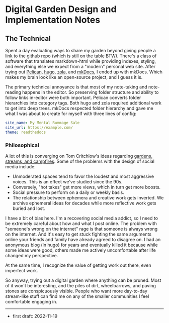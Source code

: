# Digital Garden Design and Implementation Notes

## The Technical 

Spent a day evaluating ways to share my garden beyond giving people a link to
the github repo (which is still on the table BTW). There's a class of software
that translates markdown-html while providing indexes, styling, and everything
else we expect from a "modern" personal web site. After trying out
[Pelican](https://getpelican.com/), [hugo](https://getpelican.com/),
[zola](https://www.getzola.org/documentation/getting-started/overview/), and
[mkDocs](https://www.mkdocs.org/), I ended up with mkDocs. Which makes my brain
look like an open-source project, and I guess it is.

The primary technical annoyance is that most of my note-taking and note-reading happens 
in the editor. So preserving folder structure and ability to follow links in-editor 
were both important. Pelican converts folder hierarchies into category tags. Both hugo and zola required additional work to get into deep trees. mkDocs respected folder hierarchy and gave me what I was about to create for myself with three lines of config:

```yaml
site_name: My Mental Rummage Sale
site_url: https://example.com/
theme: readthedocs
```

### Philosophical

A lot of this is converging on Tom Critchlow's ideas regarding [gardens, streams, and campfires](https://tomcritchlow.com/2018/10/10/of-gardens-and-wikis/). Some of the 
problems with the design of social media include:

* Unmoderated spaces tend to favor the loudest and most aggressive voices. This is
an effect we've studied since the 90s. 
* Conversely, "hot takes" get more views, which in turn get more boosts.
* Social pressure to perform on a daily or weekly basis. 
* The relationship between ephemera and creative work gets inverted. We archive
ephemeral ideas for decades while more reflective work gets buried and lost.

I have a bit of bias here. I'm a recovering social media addict, so I need to be
extremely careful about how and what I post online. The problem with "someone's
wrong on the internet" rage is that someone is always wrong on the internet. And
it's easy to get stuck fighting the same arguments online your friends and
family have already agreed to disagree on. I had an anonymous blog (in hugo) for years 
and eventually killed it because while some ideas were good, others made me 
actively uncomfortable after life changed my perspective. 

At the same time, I recognize the value of getting work out there, even imperfect
work. 

So anyway, trying out a digital garden where anything can be pruned. Most of it won't 
be interesting, and the piles of dirt, wheelbarrows, and paving stones are conspicuously visible. People who want more day-to-day stream-like stuff can find me on any of the smaller communities I feel comfortable engaging in. 


---


* first draft: 2022-11-19

